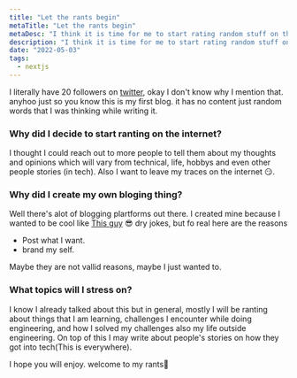 ```yaml
---
title: "Let the rants begin"
metaTitle: "Let the rants begin"
metaDesc: "I think it is time for me to start rating random stuff on the internet I hope I am not wrong 😑"
description: "I think it is time for me to start rating random stuff on the internet I hope I am not wrong 😑"
date: "2022-05-03"
tags:
  - nextjs
---
```


I literally have 20 followers on [twitter](https://twitter.com/tepela2), okay I don't know why I mention that. anyhoo just so you know this is my first blog. it has no content just random words that I was thinking while writing it.

### Why did I decide to start ranting on the internet?

I thought I could reach out to more people to tell them about my thoughts and opinions which will vary from technical, life, hobbys and even other people stories (in tech). Also I want to leave my traces on the internet 😏.

### Why did I create my own bloging thing?

Well there's alot of blogging plartforms out there. I created mine because I wanted to be cool like [This guy](https://twitter.com/the_kibuika) 😎 dry jokes, but fo real here are the reasons

- Post what I want.
- brand my self.

Maybe they are not vallid reasons, maybe I just wanted to.

### What topics will I stress on?

I know I already talked about this but in general, mostly I will be ranting about things that I am learning, challenges I encounter while doing engineering, and how I solved my challenges also my life outside engineering. On top of this I may write about people's stories on how they got into tech(This is everywhere).

I hope you will enjoy. welcome to my rants🍧
